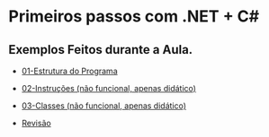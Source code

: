 # Primeiros passos com .NET + C#

## Exemplos Feitos durante a Aula.

- [01-Estrutura do Programa]( )


- [02-Instruções (não funcional, apenas didático)]()
- [03-Classes (não funcional, apenas didático)]()
- [Revisão]()

